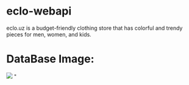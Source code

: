 # eclo-webapi
eclo.uz is a budget-friendly clothing store that has colorful and trendy pieces for men, women, and kids.
<h1>DataBase Image:</h1>
<img src="https://github.com/eclouz/eclo-webapi/assets/124333197/0b84b328-9e5e-45bb-a01d-9ab469e93c1d">
"
